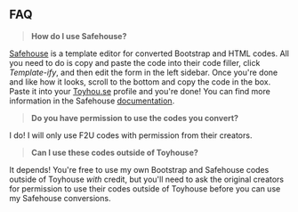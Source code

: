 ## FAQ
> **How do I use Safehouse?**

[Safehouse](https://safehou-se.vercel.app/) is a template editor for converted Bootstrap and HTML codes. All you need to do is copy and paste the code into their code filler, click *Template-ify*, and then edit the form in the left sidebar. Once you're done and like how it looks, scroll to the bottom and copy the code in the box. Paste it into your [Toyhou.se](https://toyhou.se/) profile and you're done! You can find more information in the Safehouse [documentation](https://safehou-se.vercel.app/docs).

> **Do you have permission to use the codes you convert?**

I do! I will only use F2U codes with permission from their creators.

> **Can I use these codes outside of Toyhouse?**

It depends! You're free to use my own Bootstrap and Safehouse codes outside of Toyhouse *with* credit, but you'll need to ask the original creators for permission to use their codes outside of Toyhouse before you can use my Safehouse conversions.
